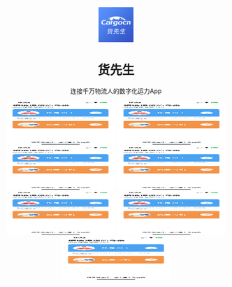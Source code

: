 <div align="center"><a name="readme-top"></a>

<img src="https://github.com/Yphfeng/cargocnApp/blob/main/images/loginLogo.png" alt="logo" width="80px" height="80px" />

<h1>货先生</h1>

连接千万物流人的数字化运力App

<img src="https://github.com/Yphfeng/cargocnApp/blob/main/images/main.jpg" alt="首页" width="250px" height="100px" />
<img src="https://github.com/Yphfeng/cargocnApp/blob/main/images/main.jpg" alt="首页" width="250px" height="100px" />
<img src="https://github.com/Yphfeng/cargocnApp/blob/main/images/main.jpg" alt="首页" width="250px" height="100px" />
<img src="https://github.com/Yphfeng/cargocnApp/blob/main/images/main.jpg" alt="首页" width="250px" height="100px" />
<img src="https://github.com/Yphfeng/cargocnApp/blob/main/images/main.jpg" alt="首页" width="250px" height="100px" />
<img src="https://github.com/Yphfeng/cargocnApp/blob/main/images/main.jpg" alt="首页" width="250px" height="100px" />
<img src="https://github.com/Yphfeng/cargocnApp/blob/main/images/main.jpg" alt="首页" width="250px" height="100px" />


